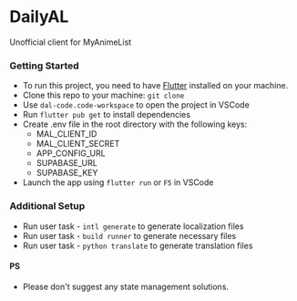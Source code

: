 # DailyAL

Unofficial client for MyAnimeList

### Getting Started

- To run this project, you need to have [Flutter](https://flutter.dev/docs/get-started/install) installed on your machine.
- Clone this repo to your machine: `git clone`
- Use `dal-code.code-workspace` to open the project in VSCode
- Run `flutter pub get` to install dependencies
- Create .env file in the root directory with the following keys:
    - MAL_CLIENT_ID
    - MAL_CLIENT_SECRET
    - APP_CONFIG_URL
    - SUPABASE_URL
    - SUPABASE_KEY
- Launch the app using `flutter run` or `F5` in VSCode

### Additional Setup

- Run user task - `intl generate` to generate localization files
- Run user task - `build runner` to generate necessary files
- Run user task - `python translate` to generate translation files

#### PS
- Please don't suggest any state management solutions.
